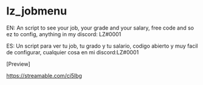 # lz_jobmenu

EN: An script to see your job, your grade and your salary, free code and so ez to config, anything in my discord: LZ#0001

ES: Un script para ver tu job, tu grado y tu salario, codigo abierto y muy facil de configurar, cualquier cosa en mi discord:LZ#0001

[Preview]

https://streamable.com/ci5lbg
